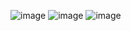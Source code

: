 ![image](https://user-images.githubusercontent.com/71073510/223426009-0a53d2a6-b7fd-491e-bd36-a7c82abf11cc.png)
![image](https://user-images.githubusercontent.com/71073510/223425551-fb705362-06cc-4f7f-8b00-08079a93d3ad.png)
![image](https://user-images.githubusercontent.com/71073510/223425639-31d98ee7-7ae5-4ea6-a76a-0a9eb9aa5e38.png)
